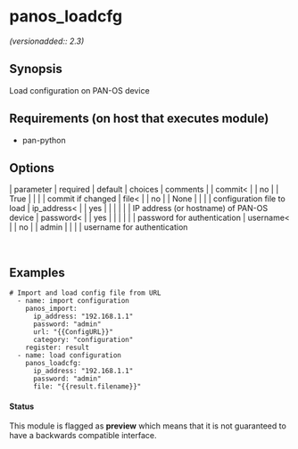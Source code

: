 # panos_loadcfg

_(versionadded:: 2.3)_


## Synopsis

Load configuration on PAN-OS device


## Requirements (on host that executes module)

- pan-python

## Options

| parameter | required | default | choices | comments |
| commit<  |
| no |
| True |
|  |
| commit if changed </td></tr>
| file<  |
| no |
| None |
|  |
| configuration file to load </td></tr>
| ip_address<  |
| yes |
|  |
|  |
| IP address (or hostname) of PAN-OS device </td></tr>
| password<  |
| yes |
|  |
|  |
| password for authentication </td></tr>
| username<  |
| no |
| admin |
|  |
| username for authentication </td></tr>
</table>
</br>



## Examples

    # Import and load config file from URL
      - name: import configuration
        panos_import:
          ip_address: "192.168.1.1"
          password: "admin"
          url: "{{ConfigURL}}"
          category: "configuration"
        register: result
      - name: load configuration
        panos_loadcfg:
          ip_address: "192.168.1.1"
          password: "admin"
          file: "{{result.filename}}"




#### Status

This module is flagged as **preview** which means that it is not guaranteed to have a backwards compatible interface.

